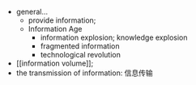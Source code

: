 - general...
    - provide information;
    - Information Age
        - information explosion; knowledge explosion
        - fragmented information
        - technological revolution
- [[information volume]];
- the transmission of information: 信息传输
